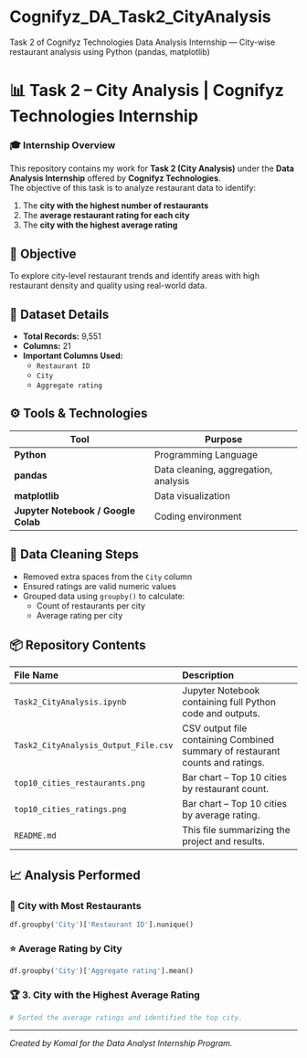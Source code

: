 # Cognifyz_DA_Task2_CityAnalysis
Task 2 of Cognifyz Technologies Data Analysis Internship — City-wise restaurant analysis using Python (pandas, matplotlib)

# 📊 Task 2 – City Analysis | Cognifyz Technologies Internship

### 🎓 Internship Overview
This repository contains my work for **Task 2 (City Analysis)** under the **Data Analysis Internship** offered by **Cognifyz Technologies**.  
The objective of this task is to analyze restaurant data to identify:

1. The **city with the highest number of restaurants**  
2. The **average restaurant rating for each city**  
3. The **city with the highest average rating**


## 🧠 Objective
To explore city-level restaurant trends and identify areas with high restaurant density and quality using real-world data.


## 🧩 Dataset Details
- **Total Records:** 9,551  
- **Columns:** 21  
- **Important Columns Used:**
  - `Restaurant ID`
  - `City`
  - `Aggregate rating`


## ⚙️ Tools & Technologies
| Tool | Purpose |
|------|----------|
| **Python** | Programming Language |
| **pandas** | Data cleaning, aggregation, analysis |
| **matplotlib** | Data visualization |
| **Jupyter Notebook / Google Colab** | Coding environment |


## 🧹 Data Cleaning Steps
- Removed extra spaces from the `City` column    
- Ensured ratings are valid numeric values  
- Grouped data using `groupby()` to calculate:
  - Count of restaurants per city  
  - Average rating per city

## 📦 Repository Contents

| File Name | Description |
| :--- | :--- |
| `Task2_CityAnalysis.ipynb` | Jupyter Notebook containing full Python code and outputs. |
| `Task2_CityAnalysis_Output_File.csv` | CSV output file containing Combined summary of restaurant counts and ratings. |
| `top10_cities_restaurants.png` | Bar chart – Top 10 cities by restaurant count. |
| `top10_cities_ratings.png` | Bar chart – Top 10 cities by average rating. |
| `README.md` | This file summarizing the project and results. |


## 📈 Analysis Performed

### 🔹 City with Most Restaurants
```python
df.groupby('City')['Restaurant ID'].nunique()
```
### ⭐ Average Rating by City
```python
df.groupby('City')['Aggregate rating'].mean()
```
### 🏆 3. City with the Highest Average Rating
```python
# Sorted the average ratings and identified the top city.
```

---
*Created by Komal for the Data Analyst Internship Program.*
